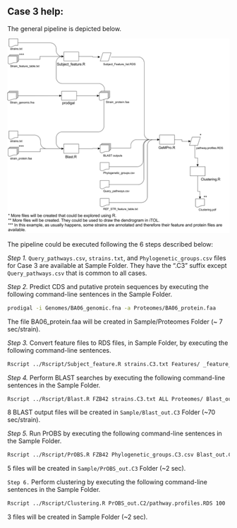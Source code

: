 
## Case 3 help:

The general pipeline is depicted below.

![](fig/Case_3.png)

The pipeline could be executed following the 6 steps described below:

*Step 1.* `Query_pathways.csv`, `strains.txt`, and
`Phylogenetic_groups.csv` files for Case 3 are available at Sample
Folder. They have the “.C3” suffix except `Query_pathways.csv` that is
common to all cases.

*Step 2.* Predict CDS and putative protein sequences by executing the
following command-line sentences in the Sample Folder.

``` bash
prodigal -i Genomes/BA06_genomic.fna -a Proteomes/BA06_protein.faa
```

The file BA06\_protein.faa will be created in Sample/Proteomes Folder (~
7 sec/strain).

*Step 3.* Convert feature files to RDS files, in Sample Folder, by
executing the following command-line
sentences.

``` bash
Rscript ../Rscript/Subject_feature.R strains.C3.txt Features/ _feature_table.txt Proteomes/ _protein.faa
```

*Step 4.* Perform BLAST searches by executing the following command-line
sentences in the Sample
Folder.

``` bash
Rscript ../Rscript/Blast.R FZB42 strains.C3.txt ALL Proteomes/ Blast_out.C3/
```

8 BLAST output files will be created in `Sample/Blast_out.C3` Folder
(~70 sec/strain).

*Step 5.* Run PrOBS by executing the following command-line sentences in
the Sample
Folder.

``` bash
Rscript ../Rscript/PrOBS.R FZB42 Phylogenetic_groups.C3.csv Blast_out.C3/ Query_pathways.csv Subject_Feature_list.RDS Features/FZB42_feature_table.txt PrOBS_out.C3/
```

5 files will be created in `Sample/PrOBS_out.C3` Folder (~2 sec).

`Step 6.` Perform clustering by executing the following command-line
sentences in the Sample Folder.

``` bash
Rscript ../Rscript/Clustering.R PrOBS_out.C2/pathway.profiles.RDS 100
```

3 files will be created in Sample Folder (~2 sec).
